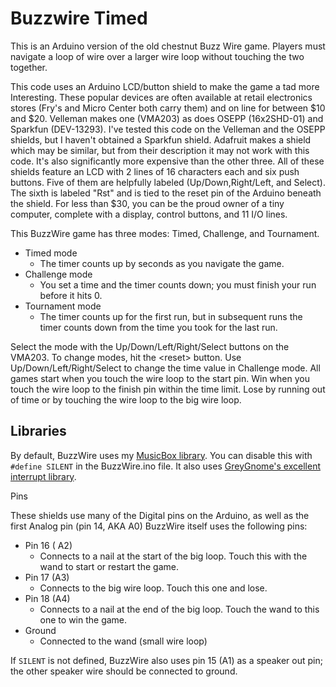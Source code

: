 # Buzzwire Timed

This is an Arduino version of the old chestnut Buzz Wire game. Players
must navigate a loop of wire over a larger wire loop without touching
the two together.

This code uses an Arduino LCD/button shield to make the game a tad
more Interesting.  These popular devices are often available at retail
electronics stores (Fry's and Micro Center both carry them) and on line for
between $10 and $20.  Velleman makes one (VMA203) as does OSEPP
(16x2SHD-01) and Sparkfun (DEV-13293).  I've tested this code on the
Velleman and the OSEPP shields, but I haven't obtained a Sparkfun
shield. Adafruit makes a shield which may be similar, but from their
description it may not work with this code. It's also significantly
more expensive than the other three. All of these shields feature an
LCD with 2 lines of 16 characters each and six push buttons. Five of
them are helpfully labeled (Up/Down,Right/Left, and Select). The sixth
is labeled "Rst" and is tied to the reset pin of the Arduino beneath
the shield.  For less than $30, you can be the proud owner of a tiny
computer, complete with a display, control buttons, and 11 I/O lines.

This BuzzWire game has three modes: Timed, Challenge, and Tournament.
- Timed mode
  - The timer counts up by seconds as you navigate the game.
- Challenge mode
  - You set a time and the timer counts down; you must finish your run before it hits 0.  
- Tournament mode
  - The timer counts up for the first run, but in subsequent runs the timer counts down from the
    time you took for the last run.


Select the mode with the Up/Down/Left/Right/Select buttons on the
VMA203. To change modes, hit the &lt;reset&gt; button. Use
Up/Down/Left/Right/Select to change the time value in Challenge mode.
All games start when you touch the wire loop to the start pin. Win when you
touch the wire loop to the finish pin within the time limit. Lose
by running out of time or by touching the wire loop to the big wire
loop.

## Libraries

By default, BuzzWire uses my [MusicBox library](http://github.com/lemgandi/MusicBox).  You can disable this 
with ```#define SILENT``` in the BuzzWire.ino file.  It also uses [GreyGnome's excellent interrupt library](http://github.com/GreyGnome/EnableInterrupt).


Pins

These shields use many of the Digital pins on the Arduino, as well as
the first Analog pin (pin 14, AKA A0) BuzzWire itself uses the
following pins:

- Pin 16 ( A2) 
  - Connects to a nail at the start of the big loop. Touch this with the wand to start or restart the game. 
- Pin 17 (A3)
  - Connects to the big wire loop.  Touch this one and lose.
- Pin 18 (A4)
  - Connects to a nail at the end of the big loop. Touch the wand to this one to win the game. 
- Ground
  - Connected to the wand (small wire loop) 

If ```SILENT``` is not defined, BuzzWire also uses pin 15 (A1) as a
speaker out pin; the other speaker wire should be connected to ground.


